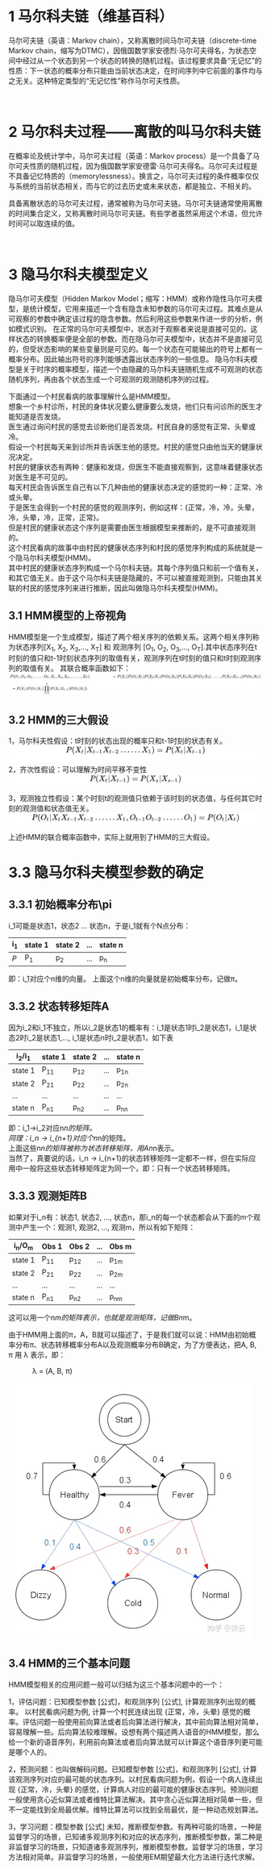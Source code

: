 # 1 马尔科夫链（维基百科）

马尔可夫链（英语：Markov chain），又称离散时间马尔可夫链（discrete-time Markov chain，缩写为DTMC），因俄国数学家安德烈·马尔可夫得名，为状态空间中经过从一个状态到另一个状态的转换的随机过程。该过程要求具备“无记忆”的性质：下一状态的概率分布只能由当前状态决定，在时间序列中它前面的事件均与之无关。这种特定类型的“无记忆性”称作马尔可夫性质。

 

# 2 马尔科夫过程——离散的叫马尔科夫链

在概率论及统计学中，马尔可夫过程（英语：Markov process）是一个具备了马尔可夫性质的随机过程，因为俄国数学家安德雷·马尔可夫得名。马尔可夫过程是不具备记忆特质的（memorylessness）。换言之，马尔可夫过程的条件概率仅仅与系统的当前状态相关，而与它的过去历史或未来状态，都是独立、不相关的。

具备离散状态的马尔可夫过程，通常被称为马尔可夫链。马尔可夫链通常使用离散的时间集合定义，又称离散时间马尔可夫链。有些学者虽然采用这个术语，但允许时间可以取连续的值。

 

# 3 隐马尔科夫模型定义

隐马尔可夫模型（Hidden Markov Model；缩写：HMM）或称作隐性马尔可夫模型，是统计模型，它用来描述一个含有隐含未知参数的马尔可夫过程。其难点是从可观察的参数中确定该过程的隐含参数。然后利用这些参数来作进一步的分析，例如模式识别。
在正常的马尔可夫模型中，状态对于观察者来说是直接可见的。这样状态的转换概率便是全部的参数。而在隐马尔可夫模型中，状态并不是直接可见的，但受状态影响的某些变量则是可见的。每一个状态在可能输出的符号上都有一概率分布。因此输出符号的序列能够透露出状态序列的一些信息。
隐马尔科夫模型是关于时序的概率模型，描述一个由隐藏的马尔科夫链随机生成不可观测的状态随机序列，再由各个状态生成一个可观测的观测随机序列的过程。

下面通过一个村民看病的故事理解什么是HMM模型。  
想象一个乡村诊所，村民的身体状况要么健康要么发烧，他们只有问诊所的医生才能知道是否发烧。  
医生通过询问村民的感觉去诊断他们是否发烧。村民自身的感觉有正常、头晕或冷。  
假设一个村民每天来到诊所并告诉医生他的感觉。村民的感觉只由他当天的健康状况决定。  
村民的健康状态有两种：健康和发烧，但医生不能直接观察到，这意味着健康状态对医生是不可见的。  
每天村民会告诉医生自己有以下几种由他的健康状态决定的感觉的一种：正常、冷或头晕。  
于是医生会得到一个村民的感觉的观测序列，例如这样：{正常，冷，冷，头晕，冷，头晕，冷，正常，正常}。  
但是村民的健康状态这个序列是需要由医生根据模型来推断的，是不可直接观测的。  
这个村民看病的故事中由村民的健康状态序列和村民的感觉序列构成的系统就是一个隐马尔科夫模型(HMM)。  
其中村民的健康状态序列构成一个马尔科夫链。其每个序列值只和前一个值有关，和其它值无关。由于这个马尔科夫链是隐藏的，不可以被直接观测到，只能由其关联的村民的感觉序列来进行推断，因此叫做隐马尔科夫模型(HMM)。

## 3.1 HMM模型的上帝视角
HMM模型是一个生成模型，描述了两个相关序列的依赖关系。这两个相关序列称为状态序列[X<sub>1</sub>, X<sub>2</sub>, X<sub>3</sub>,..., X<sub>T</sub>] 和 观测序列 [O<sub>1</sub>, O<sub>2</sub>, O<sub>3</sub>,..., O<sub>T</sub>].其中状态序列在t时刻的值只和t-1时刻状态序列的取值有关，观测序列在t时刻的值只和t时刻观测序列的取值有关。
其联合概率函数如下：
![title](https://raw.githubusercontent.com/azusakou/figures_study_ML/main/Users/2021/05/17/1621237116070-1621237325788.jpg)

## 3.2 HMM的三大假设
1，马尔科夫性假设：t时刻的状态出现的概率只和t-1时刻的状态有关。
![title](https://raw.githubusercontent.com/azusakou/figures_study_ML/main/Users/2021/05/17/equation-1621237410819.svg)  
2，齐次性假设：可以理解为时间平移不变性  
![title](https://raw.githubusercontent.com/azusakou/figures_study_ML/main/Users/2021/05/17/equation-2-1621237456771.svg)  
3，观测独立性假设：某个时刻t的观测值只依赖于该时刻的状态值，与任何其它时刻的观测值和状态值无关。  
![title](https://raw.githubusercontent.com/azusakou/figures_study_ML/main/Users/2021/05/17/equation-1621237482367.svg)  
上述HMM的联合概率函数中，实际上就用到了HMM的三大假设。


# 3.3 隐马尔科夫模型参数的确定

## 3.3.1 初始概率分布\pi

 i_1可能是状态1，状态2 ... 状态n，于是i_1就有个N点分布：

|i<sub>1</sub>|state 1|state 2|...|state n|
|----|----|----|----|----|
|*P*|P<sub>1</sub>|p<sub>2</sub>|...|p<sub>n</sub>|

即：i_1对应个n维的向量。
上面这个n维的向量就是初始概率分布，记做π。  

## 3.3.2 状态转移矩阵A
因为i_2和i_1不独立，所以i_2是状态1的概率有：i_1是状态1时i_2是状态1，i_1是状态2时i_2是状态1,..., i_1是状态n时i_2是状态1，如下表

|i<sub>2</sub>/i<sub>1</sub>|state 1|state 2|...|state n|
|----|----|----|----|----|
|state 1|P<sub>11</sub>|p<sub>12</sub>|...|p<sub>1n</sub>|
|state 2|P<sub>21</sub>|p<sub>22</sub>|...|p<sub>2n</sub>|
|...|...|...|...|...|
|state n|P<sub>n1</sub>|p<sub>n2</sub>|...|p<sub>nn</sub>|

即：i_1->i_2对应n*n的矩阵。  
同理：i_n -> i_{n+1}对应个n*n的矩阵。  
上面这些n*n的矩阵被称为状态转移矩阵，用An*n表示。  
当然了，真要说的话，i_n -> i_{n+1}的状态转移矩阵一定都不一样，但在实际应用中一般将这些状态转移矩阵定为同一个，即：只有一个状态转移矩阵。  

## 3.3.3 观测矩阵B

如果对于i_n有：状态1, 状态2, ..., 状态n，那i_n的每一个状态都会从下面的m个观测中产生一个：观测1, 观测2, ..., 观测m，所以有如下矩阵：

|i<sub>n</sub>/O<sub>m</sub>|Obs 1|Obs 2|...|Obs m|
|----|----|----|----|----|
|state 1|P<sub>11</sub>|p<sub>12</sub>|...|p<sub>1m</sub>|
|state 2|P<sub>21</sub>|p<sub>22</sub>|...|p<sub>2m</sub>|
|...|...|...|...|...|
|state n|P<sub>n1</sub>|p<sub>n2</sub>|...|p<sub>nm</sub>|

这可以用一个n*m的矩阵表示，也就是观测矩阵，记做Bn*m。

由于HMM用上面的π，A，B就可以描述了，于是我们就可以说：HMM由初始概率分布π、状态转移概率分布A以及观测概率分布B确定，为了方便表达，把A, B, π 用 λ 表示，即：

            λ = (A, B, π)

![title](https://raw.githubusercontent.com/azusakou/figures_study_ML/main/Users/2021/05/17/v2-8e7b20af42a35131537b762ffbdcf18c_720w-1621237591508.jpg)  

## 3.4 HMM的三个基本问题

HMM模型相关的应用问题一般可以归结为这三个基本问题中的一个：

1，评估问题：已知模型参数 [公式]，和观测序列 [公式], 计算观测序列出现的概率。 以村民看病问题为例, 计算一个村民连续出现 {正常，冷，头晕} 感觉的概率。评估问题一般使用前向算法或者后向算法进行解决，其中前向算法相对简单，容易理解一些。后向算法较难理解。设想有两个描述两人语音的HMM模型，那么给一个新的语音序列，利用前向算法或者后向算法就可以计算这个语音序列更可能是哪个人的。

2，预测问题：也叫做解码问题。已知模型参数 [公式]，和观测序列 [公式], 计算该观测序列对应的最可能的状态序列。以村民看病问题为例，假设一个病人连续出现 {正常，冷，头晕} 的感觉，计算病人对应的最可能的健康状态序列。预测问题一般使用贪心近似算法或者维特比算法解决。其中贪心近似算法相对简单一些，但不一定能找到全局最优解。维特比算法可以找到全局最优，是一种动态规划算法。

3，学习问题：模型参数 [公式] 未知，推断模型参数。有两种可能的场景，一种是监督学习的场景，已知诸多观测序列和对应的状态序列，推断模型参数，第二种是非监督学习的场景，只知道诸多观测序列，推断模型参数。监督学习的场景，学习方法相对简单。非监督学习的场景，一般使用EM期望最大化方法进行迭代求解。